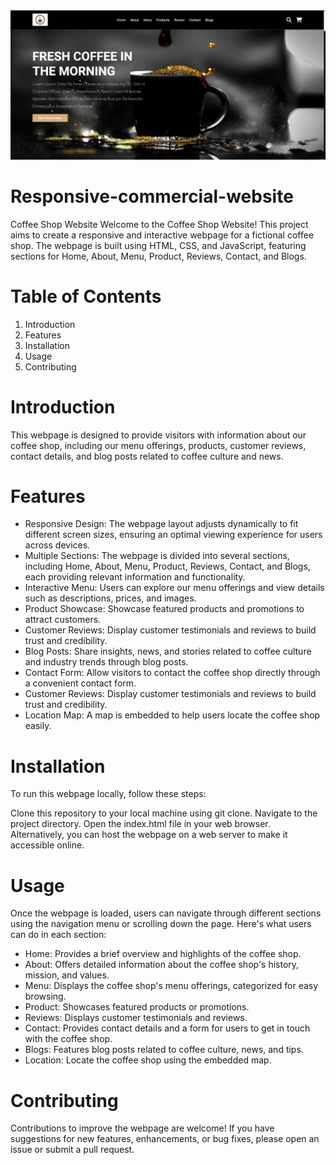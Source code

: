 <img src="Screenshot 2024-04-23 163651.png">


# Responsive-commercial-website

Coffee Shop Website
Welcome to the Coffee Shop Website! This project aims to create a responsive and interactive webpage for a fictional coffee shop. The webpage is built using HTML, CSS, and JavaScript, featuring sections for Home, About, Menu, Product, Reviews, Contact, and Blogs.

# Table of Contents
<ol>
  <li>
    Introduction
  </li>
  <li>
    Features
  </li>
  <li>
    Installation
  </li>
  <li>
    Usage
  </li>
  <li>Contributing</li>
</ol>

# Introduction
This webpage is designed to provide visitors with information about our coffee shop, including our menu offerings, products, customer reviews, contact details, and blog posts related to coffee culture and news.

# Features
<ul>
  <li>
    Responsive Design: The webpage layout adjusts dynamically to fit different screen sizes, ensuring an optimal viewing experience for users across devices.
  </li>
  <li>
    Multiple Sections: The webpage is divided into several sections, including Home, About, Menu, Product, Reviews, Contact, and Blogs, each providing relevant information and functionality.
  </li>
  <li>
    Interactive Menu: Users can explore our menu offerings and view details such as descriptions, prices, and images.
  </li>
  <li>
    Product Showcase: Showcase featured products and promotions to attract customers.
  </li>
  <li>
    Customer Reviews: Display customer testimonials and reviews to build trust and credibility.
  </li>
  <li>
    Blog Posts: Share insights, news, and stories related to coffee culture and industry trends through blog posts.
  </li>
  <li>
    Contact Form: Allow visitors to contact the coffee shop directly through a convenient contact form.
  </li>
  <li>
    Customer Reviews: Display customer testimonials and reviews to build trust and credibility.
  </li>
  <li>
    Location Map: A map is embedded to help users locate the coffee shop easily.
  </li>
</ul>

# Installation
To run this webpage locally, follow these steps:

Clone this repository to your local machine using git clone.
Navigate to the project directory.
Open the index.html file in your web browser.
Alternatively, you can host the webpage on a web server to make it accessible online.

# Usage
Once the webpage is loaded, users can navigate through different sections using the navigation menu or scrolling down the page. Here's what users can do in each section:
<ul>
  <li>
    Home: Provides a brief overview and highlights of the coffee shop.
  </li>
  <li>
    About: Offers detailed information about the coffee shop's history, mission, and values.
  </li>
  <li>
    Menu: Displays the coffee shop's menu offerings, categorized for easy browsing.
  </li>
  <li>
    Product: Showcases featured products or promotions.
  </li>
  <li>
    Reviews: Displays customer testimonials and reviews.
  </li>
  <li>
    Contact: Provides contact details and a form for users to get in touch with the coffee shop.
  </li>
  <li>
    Blogs: Features blog posts related to coffee culture, news, and tips.
  </li>
  <li>
    Location:  Locate the coffee shop using the embedded map.
  </li>
</ul>

# Contributing
Contributions to improve the webpage are welcome! If you have suggestions for new features, enhancements, or bug fixes, please open an issue or submit a pull request.
